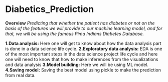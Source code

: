 # Diabetics_Prediction

**Overview**
*Predicting that whether the patient has diabetes or not on the basis of the features we will provide to our machine learning model, and for that, we will be using the famous Pima Indians Diabetes Database.*

**1.Data analysis:** Here one will get to know about how the data analysis part is done in a data science life cycle.
**2.Exploratory data analysis:** EDA is one of the most important steps in the data science project life cycle and here one will need to know that how to make inferences from the visualizations and data analysis
**3.Model building:** Here we will be using ML model.
**4.Saving model:** Saving the best model using pickle to make the prediction from real data.
